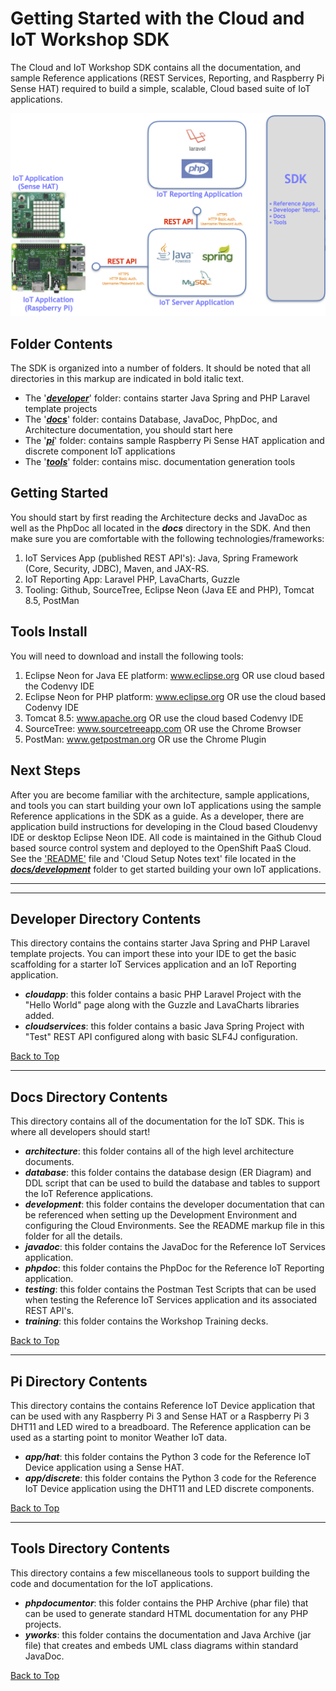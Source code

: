 
**Getting Started with the Cloud and IoT Workshop SDK**
==================
The Cloud and IoT Workshop SDK contains all the documentation, and sample Reference applications (REST Services, Reporting, and Raspberry Pi Sense HAT) required to build a simple, scalable, Cloud based suite of IoT applications.

![IoT Logical Architecture](/sdk/docs/architecture/images/logical.png)

Folder Contents
--------
The SDK is organized into a number of folders. It should be noted that all directories in this markup are indicated in bold italic text.
 - The '[***developer***](#developer-directory-contents)' folder: contains starter Java Spring and PHP Laravel template projects 
 - The '[***docs***](#docs-directory-contents)' folder: contains Database, JavaDoc, PhpDoc, and Architecture documentation, you should start here 
 - The '[***pi***](#pi-directory-contents)' folder: contains sample Raspberry Pi Sense HAT application and discrete component IoT applications 
 - The '[***tools***](#tools-directory-contents)' folder: contains misc. documentation generation tools

Getting Started
--------
You should start by first reading the Architecture decks and JavaDoc as well as the PhpDoc all located in the ***docs*** directory in the SDK. And then make sure you are comfortable with the following technologies/frameworks:
1) IoT Services App (published REST API's): Java, Spring Framework (Core, Security, JDBC), Maven, and JAX-RS.
2) IoT Reporting App: Laravel PHP, LavaCharts, Guzzle
3) Tooling: Github, SourceTree, Eclipse Neon (Java EE and PHP), Tomcat 8.5, PostMan

Tools Install
--------
You will need to download and install the following tools:
1. Eclipse Neon for Java EE platform: www.eclipse.org OR use cloud based the Codenvy IDE
2. Eclipse Neon for PHP platform: www.eclipse.org OR use the cloud based Codenvy IDE
3. Tomcat 8.5: www.apache.org OR use the cloud based Codenvy IDE
4. SourceTree: www.sourcetreeapp.com OR use the Chrome Browser
5. PostMan: www.getpostman.org OR use the Chrome Plugin

Next Steps
--------
After you are become familiar with the architecture, sample applications, and tools you can start building your own IoT applications using the sample Reference applications in the SDK as a guide. As a developer, there are application build instructions for developing in the Cloud based Cloudenvy IDE or desktop Eclipse Neon IDE. All code is maintained in the Github Cloud based source control system and deployed to the OpenShift PaaS Cloud. See the ['README'](/sdk/docs/development/README.md) file and 'Cloud Setup Notes text' file located in the [***docs/development***](/sdk/docs/development/README.md) folder to get started building your own IoT applications.

----------

----------

Developer Directory Contents
----------
This directory contains the contains starter Java Spring and PHP Laravel template projects. You can import these into your IDE to get the basic scaffolding for a starter IoT Services application and an IoT Reporting application.

 - ***cloudapp***: this folder contains a basic PHP Laravel Project with the "Hello World" page along with the Guzzle and LavaCharts libraries added.
 - ***cloudservices***: this folder contains a basic Java Spring Project with "Test" REST API configured along with basic SLF4J configuration.

[Back to Top](#getting-started-with-the-cloud-and-iot-workshop-sdk)

----------

Docs Directory Contents
----------
This directory contains all of the documentation for the IoT SDK. This is where all developers should start!

 - ***architecture***: this folder contains all of the high level architecture documents.
 - ***database***: this folder contains the database design (ER Diagram) and DDL script that can be used to build the database and tables to support the IoT Reference applications.
 - ***development***: this folder contains the developer documentation that can be referenced when setting up the Development Environment and configuring the Cloud Environments. See the README markup file in this folder for all the details.
 - ***javadoc***: this folder contains the JavaDoc for the Reference IoT Services application.
 - ***phpdoc***: this folder contains the PhpDoc for the Reference IoT Reporting application.
 - ***testing***: this folder contains the Postman Test Scripts that can be used when testing the Reference IoT Services application and its associated REST API's.
 - ***training***: this folder contains the Workshop Training decks.

[Back to Top](#getting-started-with-the-cloud-and-iot-workshop-sdk)

----------

Pi Directory Contents
----------
This directory contains the contains Reference IoT Device application that can be used with any Raspberry Pi 3 and Sense HAT or a Raspberry Pi 3 DHT11 and LED wired to a breadboard. The Reference application can be used as a starting point to monitor Weather IoT data.

 - ***app/hat***: this folder contains the Python 3 code for the Reference IoT Device application using a Sense HAT.
 - ***app/discrete***: this folder contains the Python 3 code for the Reference IoT Device application using the DHT11 and LED discrete components.

[Back to Top](#getting-started-with-the-cloud-and-iot-workshop-sdk)

----------

Tools Directory Contents
----------
This directory contains a few miscellaneous tools to support building the code and documentation for the IoT applications.

 - ***phpdocumentor***: this folder contains the PHP Archive (phar file) that can be used to generate standard HTML documentation for any PHP projects.
 - ***yworks***: this folder contains the documentation and Java Archive (jar file) that creates and embeds UML class diagrams within standard JavaDoc.

[Back to Top](#getting-started-with-the-cloud-and-iot-workshop-sdk)
